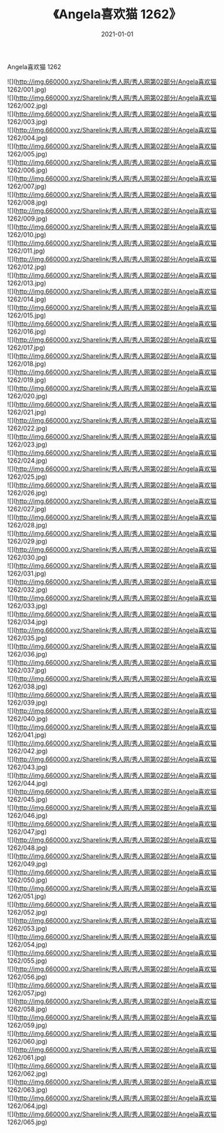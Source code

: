 ﻿---
layout: post
title:  《Angela喜欢猫 1262》
date:   2021-01-01
img: http://img.660000.xyz/Sharelink/秀人网/秀人网第02部分/Angela喜欢猫 1262/000.jpg
categories: [美女, 清纯, 唯美]
---

Angela喜欢猫 1262

  ![](http://img.660000.xyz/Sharelink/秀人网/秀人网第02部分/Angela喜欢猫 1262/001.jpg) <br> ![](http://img.660000.xyz/Sharelink/秀人网/秀人网第02部分/Angela喜欢猫 1262/002.jpg) <br> ![](http://img.660000.xyz/Sharelink/秀人网/秀人网第02部分/Angela喜欢猫 1262/003.jpg) <br> ![](http://img.660000.xyz/Sharelink/秀人网/秀人网第02部分/Angela喜欢猫 1262/004.jpg) <br> ![](http://img.660000.xyz/Sharelink/秀人网/秀人网第02部分/Angela喜欢猫 1262/005.jpg) <br> ![](http://img.660000.xyz/Sharelink/秀人网/秀人网第02部分/Angela喜欢猫 1262/006.jpg) <br> ![](http://img.660000.xyz/Sharelink/秀人网/秀人网第02部分/Angela喜欢猫 1262/007.jpg) <br> ![](http://img.660000.xyz/Sharelink/秀人网/秀人网第02部分/Angela喜欢猫 1262/008.jpg) <br> ![](http://img.660000.xyz/Sharelink/秀人网/秀人网第02部分/Angela喜欢猫 1262/009.jpg) <br> ![](http://img.660000.xyz/Sharelink/秀人网/秀人网第02部分/Angela喜欢猫 1262/010.jpg) <br> ![](http://img.660000.xyz/Sharelink/秀人网/秀人网第02部分/Angela喜欢猫 1262/011.jpg) <br> ![](http://img.660000.xyz/Sharelink/秀人网/秀人网第02部分/Angela喜欢猫 1262/012.jpg) <br> ![](http://img.660000.xyz/Sharelink/秀人网/秀人网第02部分/Angela喜欢猫 1262/013.jpg) <br> ![](http://img.660000.xyz/Sharelink/秀人网/秀人网第02部分/Angela喜欢猫 1262/014.jpg) <br> ![](http://img.660000.xyz/Sharelink/秀人网/秀人网第02部分/Angela喜欢猫 1262/015.jpg) <br> ![](http://img.660000.xyz/Sharelink/秀人网/秀人网第02部分/Angela喜欢猫 1262/016.jpg) <br> ![](http://img.660000.xyz/Sharelink/秀人网/秀人网第02部分/Angela喜欢猫 1262/017.jpg) <br> ![](http://img.660000.xyz/Sharelink/秀人网/秀人网第02部分/Angela喜欢猫 1262/018.jpg) <br> ![](http://img.660000.xyz/Sharelink/秀人网/秀人网第02部分/Angela喜欢猫 1262/019.jpg) <br> ![](http://img.660000.xyz/Sharelink/秀人网/秀人网第02部分/Angela喜欢猫 1262/020.jpg) <br> ![](http://img.660000.xyz/Sharelink/秀人网/秀人网第02部分/Angela喜欢猫 1262/021.jpg) <br> ![](http://img.660000.xyz/Sharelink/秀人网/秀人网第02部分/Angela喜欢猫 1262/022.jpg) <br> ![](http://img.660000.xyz/Sharelink/秀人网/秀人网第02部分/Angela喜欢猫 1262/023.jpg) <br> ![](http://img.660000.xyz/Sharelink/秀人网/秀人网第02部分/Angela喜欢猫 1262/024.jpg) <br> ![](http://img.660000.xyz/Sharelink/秀人网/秀人网第02部分/Angela喜欢猫 1262/025.jpg) <br> ![](http://img.660000.xyz/Sharelink/秀人网/秀人网第02部分/Angela喜欢猫 1262/026.jpg) <br> ![](http://img.660000.xyz/Sharelink/秀人网/秀人网第02部分/Angela喜欢猫 1262/027.jpg) <br> ![](http://img.660000.xyz/Sharelink/秀人网/秀人网第02部分/Angela喜欢猫 1262/028.jpg) <br> ![](http://img.660000.xyz/Sharelink/秀人网/秀人网第02部分/Angela喜欢猫 1262/029.jpg) <br> ![](http://img.660000.xyz/Sharelink/秀人网/秀人网第02部分/Angela喜欢猫 1262/030.jpg) <br> ![](http://img.660000.xyz/Sharelink/秀人网/秀人网第02部分/Angela喜欢猫 1262/031.jpg) <br> ![](http://img.660000.xyz/Sharelink/秀人网/秀人网第02部分/Angela喜欢猫 1262/032.jpg) <br> ![](http://img.660000.xyz/Sharelink/秀人网/秀人网第02部分/Angela喜欢猫 1262/033.jpg) <br> ![](http://img.660000.xyz/Sharelink/秀人网/秀人网第02部分/Angela喜欢猫 1262/034.jpg) <br> ![](http://img.660000.xyz/Sharelink/秀人网/秀人网第02部分/Angela喜欢猫 1262/035.jpg) <br> ![](http://img.660000.xyz/Sharelink/秀人网/秀人网第02部分/Angela喜欢猫 1262/036.jpg) <br> ![](http://img.660000.xyz/Sharelink/秀人网/秀人网第02部分/Angela喜欢猫 1262/037.jpg) <br> ![](http://img.660000.xyz/Sharelink/秀人网/秀人网第02部分/Angela喜欢猫 1262/038.jpg) <br> ![](http://img.660000.xyz/Sharelink/秀人网/秀人网第02部分/Angela喜欢猫 1262/039.jpg) <br> ![](http://img.660000.xyz/Sharelink/秀人网/秀人网第02部分/Angela喜欢猫 1262/040.jpg) <br> ![](http://img.660000.xyz/Sharelink/秀人网/秀人网第02部分/Angela喜欢猫 1262/041.jpg) <br> ![](http://img.660000.xyz/Sharelink/秀人网/秀人网第02部分/Angela喜欢猫 1262/042.jpg) <br> ![](http://img.660000.xyz/Sharelink/秀人网/秀人网第02部分/Angela喜欢猫 1262/043.jpg) <br> ![](http://img.660000.xyz/Sharelink/秀人网/秀人网第02部分/Angela喜欢猫 1262/044.jpg) <br> ![](http://img.660000.xyz/Sharelink/秀人网/秀人网第02部分/Angela喜欢猫 1262/045.jpg) <br> ![](http://img.660000.xyz/Sharelink/秀人网/秀人网第02部分/Angela喜欢猫 1262/046.jpg) <br> ![](http://img.660000.xyz/Sharelink/秀人网/秀人网第02部分/Angela喜欢猫 1262/047.jpg) <br> ![](http://img.660000.xyz/Sharelink/秀人网/秀人网第02部分/Angela喜欢猫 1262/048.jpg) <br> ![](http://img.660000.xyz/Sharelink/秀人网/秀人网第02部分/Angela喜欢猫 1262/049.jpg) <br> ![](http://img.660000.xyz/Sharelink/秀人网/秀人网第02部分/Angela喜欢猫 1262/050.jpg) <br> ![](http://img.660000.xyz/Sharelink/秀人网/秀人网第02部分/Angela喜欢猫 1262/051.jpg) <br> ![](http://img.660000.xyz/Sharelink/秀人网/秀人网第02部分/Angela喜欢猫 1262/052.jpg) <br> ![](http://img.660000.xyz/Sharelink/秀人网/秀人网第02部分/Angela喜欢猫 1262/053.jpg) <br> ![](http://img.660000.xyz/Sharelink/秀人网/秀人网第02部分/Angela喜欢猫 1262/054.jpg) <br> ![](http://img.660000.xyz/Sharelink/秀人网/秀人网第02部分/Angela喜欢猫 1262/055.jpg) <br> ![](http://img.660000.xyz/Sharelink/秀人网/秀人网第02部分/Angela喜欢猫 1262/056.jpg) <br> ![](http://img.660000.xyz/Sharelink/秀人网/秀人网第02部分/Angela喜欢猫 1262/057.jpg) <br> ![](http://img.660000.xyz/Sharelink/秀人网/秀人网第02部分/Angela喜欢猫 1262/058.jpg) <br> ![](http://img.660000.xyz/Sharelink/秀人网/秀人网第02部分/Angela喜欢猫 1262/059.jpg) <br> ![](http://img.660000.xyz/Sharelink/秀人网/秀人网第02部分/Angela喜欢猫 1262/060.jpg) <br> ![](http://img.660000.xyz/Sharelink/秀人网/秀人网第02部分/Angela喜欢猫 1262/061.jpg) <br> ![](http://img.660000.xyz/Sharelink/秀人网/秀人网第02部分/Angela喜欢猫 1262/062.jpg) <br> ![](http://img.660000.xyz/Sharelink/秀人网/秀人网第02部分/Angela喜欢猫 1262/063.jpg) <br> ![](http://img.660000.xyz/Sharelink/秀人网/秀人网第02部分/Angela喜欢猫 1262/064.jpg) <br> ![](http://img.660000.xyz/Sharelink/秀人网/秀人网第02部分/Angela喜欢猫 1262/065.jpg) <br>